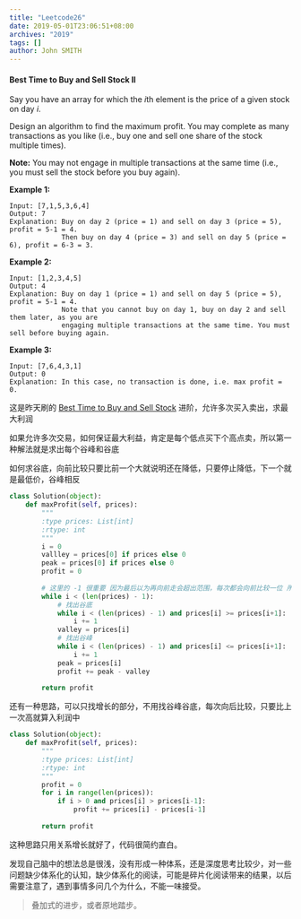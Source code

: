 ```yaml
---
title: "Leetcode26"
date: 2019-05-01T23:06:51+08:00
archives: "2019"
tags: []
author: John SMITH
---
```


#### Best Time to Buy and Sell Stock II

Say you have an array for which the *i*th element is the price of a given stock on day *i*.

Design an algorithm to find the maximum profit. You may complete as many transactions as you like (i.e., buy one and sell one share of the stock multiple times).

**Note:** You may not engage in multiple transactions at the same time (i.e., you must sell the stock before you buy again).

**Example 1:**

```
Input: [7,1,5,3,6,4]
Output: 7
Explanation: Buy on day 2 (price = 1) and sell on day 3 (price = 5), profit = 5-1 = 4.
             Then buy on day 4 (price = 3) and sell on day 5 (price = 6), profit = 6-3 = 3.
```

**Example 2:**

```
Input: [1,2,3,4,5]
Output: 4
Explanation: Buy on day 1 (price = 1) and sell on day 5 (price = 5), profit = 5-1 = 4.
             Note that you cannot buy on day 1, buy on day 2 and sell them later, as you are
             engaging multiple transactions at the same time. You must sell before buying again.
```

**Example 3:**

```
Input: [7,6,4,3,1]
Output: 0
Explanation: In this case, no transaction is done, i.e. max profit = 0.
```

这是昨天刷的 [Best Time to Buy and Sell Stock](<https://hurryking.github.io/2019/05/leetcode25/>) 进阶，允许多次买入卖出，求最大利润

如果允许多次交易，如何保证最大利益，肯定是每个低点买下个高点卖，所以第一种解法就是求出每个谷峰和谷底

如何求谷底，向前比较只要比前一个大就说明还在降低，只要停止降低，下一个就是最低价，谷峰相反

```python
class Solution(object):
    def maxProfit(self, prices):
        """
        :type prices: List[int]
        :rtype: int
        """
        i = 0
        vallley = prices[0] if prices else 0
        peak = prices[0] if prices else 0
        profit = 0
        
        # 这里的 -1 很重要 因为最后以为再向前走会超出范围，每次都会向前比较一位 所以可以跳过 很重要的细节
        while i < (len(prices) - 1):
            # 找出谷底
            while i < (len(prices) - 1) and prices[i] >= prices[i+1]:
                i += 1
            valley = prices[i]
            # 找出谷峰
            while i < (len(prices) - 1) and prices[i] <= prices[i+1]:
                i += 1
            peak = prices[i]
            profit += peak - valley
        
        return profit
```

还有一种思路，可以只找增长的部分，不用找谷峰谷底，每次向后比较，只要比上一次高就算入利润中

```python
class Solution(object):
    def maxProfit(self, prices):
        """
        :type prices: List[int]
        :rtype: int
        """
        profit = 0
        for i in range(len(prices)):
            if i > 0 and prices[i] > prices[i-1]:
                profit += prices[i] - prices[i-1]
        
        return profit
```

这种思路只用关系增长就好了，代码很简约直白。

发现自己脑中的想法总是很浅，没有形成一种体系，还是深度思考比较少，对一些问题缺少体系化的认知，缺少体系化的阅读，可能是碎片化阅读带来的结果，以后需要注意了，遇到事情多问几个为什么，不能一味接受。



>叠加式的进步，或者原地踏步。